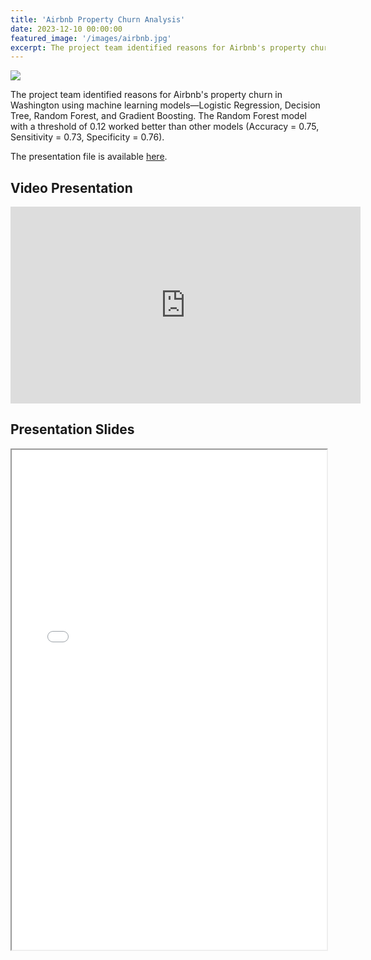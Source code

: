 ```yaml
---
title: 'Airbnb Property Churn Analysis'
date: 2023-12-10 00:00:00
featured_image: '/images/airbnb.jpg'
excerpt: The project team identified reasons for Airbnb's property churn in Washington using machine learning models—Logistic Regression, Decision Tree, Random Forest, and Gradient Boosting. The Random Forest model with a threshold of 0.12 worked better than other models (Accuracy = 0.75, Sensitivity = 0.73, Specificity = 0.76).
---
```


![](/images/airbnb.jpg)

The project team identified reasons for Airbnb's property churn in Washington using machine learning models—Logistic Regression, Decision Tree, Random Forest, and Gradient Boosting. The Random Forest model with a threshold of 0.12 worked better than other models (Accuracy = 0.75, Sensitivity = 0.73, Specificity = 0.76).

The presentation file is available [here](https://drive.google.com/file/d/11t2DFUZWsUaoVrzWsajnFkNcNkf4zXlZ/view?usp=drive_link).


## Video Presentation

<iframe width="560" height="315" src="https://www.youtube.com/embed/ydR00WWDpOs?si=2rHnItoGmDL6Fjbj" title="YouTube video player" frameborder="0" allow="accelerometer; autoplay; clipboard-write; encrypted-media; gyroscope; picture-in-picture; web-share" referrerpolicy="strict-origin-when-cross-origin" allowfullscreen></iframe>

## Presentation Slides

<iframe width="100%" height="800" src="/pdf/Airbnb.pdf">
